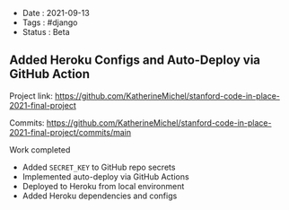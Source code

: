 - Date : 2021-09-13
- Tags : #django
- Status : Beta

## Added Heroku Configs and Auto-Deploy via GitHub Action

Project link: https://github.com/KatherineMichel/stanford-code-in-place-2021-final-project

Commits: https://github.com/KatherineMichel/stanford-code-in-place-2021-final-project/commits/main

Work completed
* Added `SECRET_KEY` to GitHub repo secrets
* Implemented auto-deploy via GitHub Actions
* Deployed to Heroku from local environment
* Added Heroku dependencies and configs
